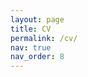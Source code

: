 ```yaml
---
layout: page
title: CV
permalink: /cv/
nav: true
nav_order: 8
---
```


<script>
  window.location.href = "/CVM/index.html";
</script>

